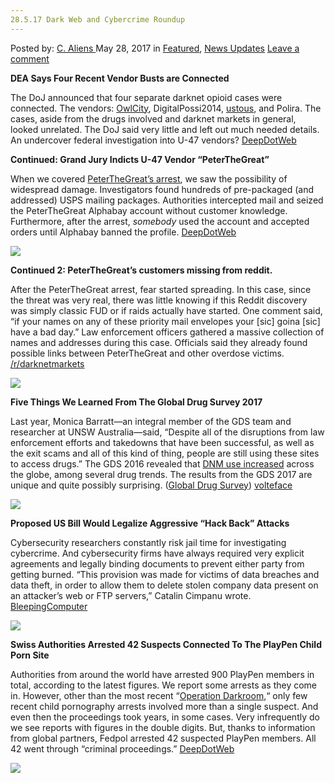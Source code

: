 ```yaml
---
28.5.17 Dark Web and Cybercrime Roundup
---
```

<article class="post-listing post-20285 post type-post status-publish format-standard has-post-thumbnail hentry category-deepdot-news category-news-updates tag-5520 tag-cybercrime tag-dark tag-roundup tag-web">
    <div class="post-inner">
    <p class="post-meta">
    <span>Posted by: <a href="https://www.deepdotweb.com/author/caliens/" title="">C. Aliens </a></span>
    <span>May 28, 2017</span>
    <span>in <a href="https://www.deepdotweb.com/category/deepdot-news/" rel="category tag">Featured</a>, <a href="https://www.deepdotweb.com/category/news-updates/" rel="category tag">News Updates</a></span>
    <span><a href="https://www.deepdotweb.com/2017/05/28/28-5-17-dark-web-cybercrime-roundup/#respond">Leave a comment</a></span>
    </p>
    <div class="clear"></div>
    <div class="entry">
    <p><strong>DEA Says Four Recent Vendor Busts are Connected</strong></p>
    <p>The DoJ announced that four separate darknet opioid cases were connected. The vendors: <a href="https://www.deepdotweb.com/2016/11/05/darknet-vendor-confessed-selling-heroin-fentanyl-multiple-dnms/">OwlCity</a>​, DigitalPossi2014, <a href="https://www.deepdotweb.com/2017/05/25/dea-busts-mystery-mix-alphabay-vendor/">ustous</a>, and Polira. The cases, aside from the drugs involved and darknet markets in general, looked unrelated. The DoJ said very little and left out much needed details. An undercover federal investigation into U-47 vendors? <a href="https://www.deepdotweb.com/2017/05/26/dea-says-four-recent-vendor-busts-connected/">DeepDotWeb</a></p>
    <p><strong>Continued: Grand Jury Indicts U-47 Vendor “PeterTheGreat”</strong></p>
    <p>When we covered <a href="https://www.deepdotweb.com/2017/05/18/us-darknet-drug-traffickers-arrested-overdose-teen/">PeterTheGreat’s arrest</a>, we saw the possibility of widespread damage. Investigators found hundreds of pre-packaged (and addressed) USPS mailing packages. Authorities intercepted mail and seized the PeterTheGreat Alphabay account without customer knowledge. Furthermore, after the arrest, <em>somebody</em> used the account and accepted orders until Alphabay banned the profile. <a href="https://www.deepdotweb.com/2017/05/27/grand-jury-indicts-u-47-vendor-peterthegreat/">DeepDotWeb</a></p>
    <p><img class="wp-image-20286 aligncenter" src="https://www.deepdotweb.com/wp-content/uploads/2017/05/word-image-121.png" srcset="https://www.deepdotweb.com/wp-content/uploads/2017/05/word-image-121.png 796w, https://www.deepdotweb.com/wp-content/uploads/2017/05/word-image-121-300x213.png 300w" sizes="(max-width: 796px) 100vw, 796px"/></p>
    <p><strong>Continued 2: PeterTheGreat’s customers missing from reddit.</strong></p>
    <p>After the PeterTheGreat arrest, fear started spreading. In this case, since the threat was very real, there was little knowing if this Reddit discovery was simply classic FUD or if raids actually have started. One comment said, “if your names on any of these priority mail envelopes your [sic] goina [sic] have a bad day.” Law enforcement officers gathered a massive collection of names and addresses during this case. Officials said they already found possible links between PeterTheGreat and other overdose victims. <a href="http://peterthegreats_customers_missing_from_reddit">/r/darknetmarkets</a></p>
    <p><img class="wp-image-20287 aligncenter" src="https://www.deepdotweb.com/wp-content/uploads/2017/05/word-image-122.png" srcset="https://www.deepdotweb.com/wp-content/uploads/2017/05/word-image-122.png 600w, https://www.deepdotweb.com/wp-content/uploads/2017/05/word-image-122-300x222.png 300w" sizes="(max-width: 600px) 100vw, 600px"/></p>
    <p><strong>Five Things We Learned From The Global Drug Survey 2017</strong></p>
    <p>Last year, Monica Barratt—an integral member of the GDS team and researcher at UNSW Australia—said, “Despite all of the disruptions from law enforcement efforts and takedowns that have been successful, as well as the exit scams and all of this kind of thing, people are still using these sites to access drugs.” The GDS 2016 revealed that <a href="https://www.deepdotweb.com/2016/06/24/2016-global-drug-survey-shows-dmn-customers-ever/">DNM use increased</a> across the globe, among several drug trends. The results from the GDS 2017 are unique and quite possibly surprising. (<a href="https://www.globaldrugsurvey.com">Global Drug Survey</a>) <a href="http://volteface.me/five-thing-learned-global-drug-survey-2017/?utm_source=twitter&amp;utm_medium=social&amp;utm_campaign=SocialWarfare">volteface</a></p>
    <p><img class="wp-image-20288 aligncenter" src="https://www.deepdotweb.com/wp-content/uploads/2017/05/word-image-123.png" srcset="https://www.deepdotweb.com/wp-content/uploads/2017/05/word-image-123.png 800w, https://www.deepdotweb.com/wp-content/uploads/2017/05/word-image-123-300x170.png 300w" sizes="(max-width: 800px) 100vw, 800px"/></p>
    <p><strong>Proposed US Bill Would Legalize Aggressive &#8220;Hack Back&#8221; Attacks</strong></p>
    <p>Cybersecurity researchers constantly risk jail time for investigating cybercrime. And cybersecurity firms have always required very explicit agreements and legally binding documents to prevent either party from getting burned. “This provision was made for victims of data breaches and data theft, in order to allow them to delete stolen company data present on an attacker&#8217;s web or FTP servers,” Catalin Cimpanu wrote. <a href="https://www.bleepingcomputer.com/news/legal/proposed-us-bill-would-legalize-aggressive-hack-back-attacks/">BleepingComputer</a></p>
    <p><img class="wp-image-20289 aligncenter" src="https://www.deepdotweb.com/wp-content/uploads/2017/05/word-image-124.png" srcset="https://www.deepdotweb.com/wp-content/uploads/2017/05/word-image-124.png 851w, https://www.deepdotweb.com/wp-content/uploads/2017/05/word-image-124-300x176.png 300w" sizes="(max-width: 851px) 100vw, 851px"/></p>
    <p><strong>Swiss Authorities Arrested 42 Suspects Connected To The PlayPen Child Porn Site</strong></p>
    <p>Authorities from around the world have arrested 900 PlayPen members in total, according to the latest figures. We report some arrests as they come in. However, other than the most recent “<a href="https://www.deepdotweb.com/2016/11/29/norway-busted-massive-darknet-child-porn-ring-seized-150tb-pictures-videos/">Operation Darkroom</a>,“ only few recent child pornography arrests involved more than a single suspect. And even then the proceedings took years, in some cases. Very infrequently do we see reports with figures in the double digits. But, thanks to information from global partners, Fedpol arrested 42 suspected PlayPen members. All 42 went through “criminal proceedings.” <a href="https://www.deepdotweb.com/2017/05/24/swiss-authorities-arrested-42-suspects-connected-playpen-child-porn-site/">DeepDotWeb</a></p>
    <p><img class="wp-image-20290 aligncenter" src="https://www.deepdotweb.com/wp-content/uploads/2017/05/word-image-125.png" srcset="https://www.deepdotweb.com/wp-content/uploads/2017/05/word-image-125.png 800w, https://www.deepdotweb.com/wp-content/uploads/2017/05/word-image-125-300x168.png 300w" sizes="(max-width: 800px) 100vw, 800px"/></p>
    </div>
    <span style="display:none"><a href="https://www.deepdotweb.com/tag/28517/" rel="tag">28517</a> <a href="https://www.deepdotweb.com/tag/cybercrime/" rel="tag">cybercrime</a> <a href="https://www.deepdotweb.com/tag/dark/" rel="tag">dark</a> <a href="https://www.deepdotweb.com/tag/roundup/" rel="tag">roundup</a> <a href="https://www.deepdotweb.com/tag/web/" rel="tag">web</a></span> <span style="display:none" class="updated">2017-05-28</span>
    <div style="display:none" class="vcard author" itemprop="author" itemscope itemtype="http://schema.org/Person"><strong class="fn" itemprop="name"><a href="https://www.deepdotweb.com/author/caliens/" title="Posts by C. Aliens" rel="author">C. Aliens</a></strong></div>
    </div>
</article>

